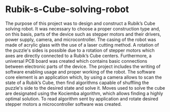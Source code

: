 # Rubik-s-Cube-solving-robot

  The purpose of this project was to design and construct a Rubik’s Cube solving robot. It was necessary to choose a proper construction type and, on this basis, parts of the device such as stepper motors and their drivers, power supply, camera, and microcontroller. The casing of the robot was made of acrylic glass with the use of a laser cutting method. A rotation of the puzzle's sides is possible due to a rotation of stepper motors which axes are directly connected to a Rubik’s Cube centers. Furthermore, a universal PCB board was created which contains basic connections between electronic parts of the device. The project includes the writing of software enabling usage and proper working of the robot. The software core element is an application which, by using a camera allows to scan the state of a Rubik’s Cube, then find algorithms capable of shuffling the puzzle's side to the desired state and solve it. Moves used to solve the cube are designated using the Kociemba algorithm, which allows finding a highly optimal solution. To read algorithm sent by application and rotate desired stepper motors a microcontroller software was created. 
